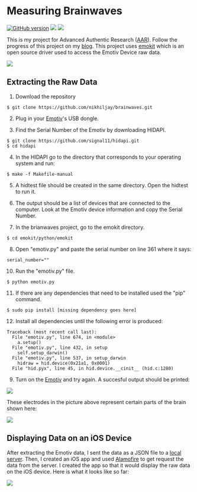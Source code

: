 # Measuring Brainwaves

[![GitHub version](https://img.shields.io/badge/version-1.0-blue.svg)](https://github.com/nikhiljay/brainwaves/releases)
![](https://img.shields.io/badge/platform-ios%20%7C%20osx-lightgray.svg)
![](https://img.shields.io/badge/dependencies-up%20to%20date-brightgreen.svg)

This is my project for Advanced Authentic Research (<a href="http://aar.pausd.org" target="_blank">AAR</a>). Follow the progress of this project on my <a href="http://pugiblog.com/category/science/advanced-authentic-research/" target="_blank">blog</a>. This project uses <a href="https://github.com/openyou/emokit" target="_blank">emokit</a> which is an open source driver used to access the Emotiv Device raw data.

![](https://pugiblog.files.wordpress.com/2015/12/section1-epoc.png)

## Extracting the Raw Data

1) Download the repository

```
$ git clone https://github.com/nikhiljay/brainwaves.git
```

2) Plug in your <a href="https://emotiv.com" target="_blank">Emotiv</a>'s USB dongle.

3) Find the Serial Number of the Emotiv by downloading HIDAPI.

```
$ git clone https://github.com/signal11/hidapi.git
$ cd hidapi
```

4) In the HIDAPI go to the directory that corresponds to your operating system and run: 

```
$ make -f Makefile-manual
```

5) A hidtest file should be created in the same directory. Open the hidtest to run it.

6) The output should be a list of devices that are connected to the computer. Look at the Emotiv device information and copy the Serial Number.

7) In the brianwaves project, go to the emokit directory.

```
$ cd emokit/python/emokit
```

8) Open "emotiv.py" and paste the serial number on line 361 where it says:

```
serial_number=""
```

10) Run the "emotiv.py" file.

```
$ python emotiv.py
```

11) If there are any dependencies that need to be installed used the "pip" command.

```
$ sudo pip install [missing dependency goes here]
```

12) Install all dependencies until the following error is produced:

```
Traceback (most recent call last):
  File "emotiv.py", line 674, in <module>
    a.setup()
  File "emotiv.py", line 432, in setup
    self.setup_darwin()
  File "emotiv.py", line 537, in setup_darwin
    hidraw = hid.device(0x21a1, 0x0001)
  File "hid.pyx", line 45, in hid.device.__cinit__ (hid.c:1280)
```

9) Turn on the <a href="https://emotiv.com" target="_blank">Emotiv</a> and try again. A succesful output should be printed:

![](http://i.imgur.com/kKuvuHlm.png)

These electrodes in the picture above represent certain parts of the brain shown here:

![](http://i.imgur.com/xTtsqc7m.jpg)

## Displaying Data on an iOS Device

After extracting the Emotiv data, I sent the data as a JSON file to a <a href="https://ngrok.com" target="_blank">local server</a>. Then, I created an iOS app and used <a href="https://github.com/Alamofire/Alamofire" target="_blank">Alamofire</a> to get request the data from the server. I created the app so that it would display the raw data on the iOS device. Here is what it looks like so far:

![](https://media.giphy.com/media/nWbdCoU9LZfVe/giphy.gif)
